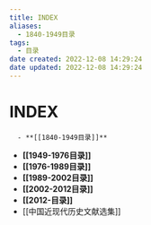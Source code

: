 ```yaml
---
title: INDEX
aliases:
  - 1840-1949目录
tags:
  - 目录
date created: 2022-12-08 14:29:24
date updated: 2022-12-08 14:29:24
---
```


# INDEX

      - **[[1840-1949目录]]**
- **[[1949-1976目录]]**
- **[[1976-1989目录]]**
- **[[1989-2002目录]]**
- **[[2002-2012目录]]**
- **[[2012-目录]]**
- [[中国近现代历史文献选集]]
